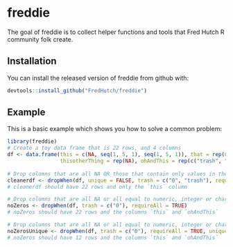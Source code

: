 # freddie

<!-- badges: start -->
<!-- badges: end -->

The goal of freddie is to collect helper functions and tools that Fred Hutch R community folk create. 

## Installation

You can install the released version of freddie from github with:

``` r
devtools::install_github("FredHutch/freddie")
```

## Example

This is a basic example which shows you how to solve a common problem:

``` r
library(freddie)
# Create a toy data frame that is 22 rows, and 4 columns
df <- data.frame(this = c(NA, seq(1, 5, 1), seq(1, 5, 1)), that = rep(0, 11),
                 thisotherThing = rep(NA), ohAndThis = rep(c("trash", "0"), 11))
                 
# Drop columns that are all NA OR those that contain only values in the array `trash`
cleanerdf <- dropWhen(df, unique = FALSE, trash = c("0", "trash"), requireAll = FALSE)
# cleanerdf should have 22 rows and only the `this` column

# Drop columns that are all NA or all equal to numeric, integer or character zeros
noZeros <- dropWhen(df, trash = c("0"), requireAll = TRUE)
# noZeros should have 22 rows and the columns `this` and `ohAndThis`

# Drop columns that are all NA or all equal to numeric, integer or character zeros and return only unique rows
noZerosUnique <- dropWhen(df, trash = c("0"), requireAll = TRUE, unique = TRUE)
# noZeros should have 12 rows and the columns `this` and `ohAndThis`


```

